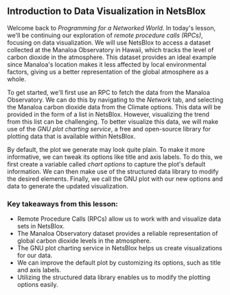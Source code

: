 ## Introduction to Data Visualization in NetsBlox

Welcome back to *Programming for a Networked World*. In today's lesson, we'll be continuing our exploration of *remote procedure calls (RPCs)*, focusing on data visualization. We will use NetsBlox to access a dataset collected at the Manaloa Observatory in Hawaii, which tracks the level of carbon dioxide in the atmosphere. This dataset provides an ideal example since Manaloa's location makes it less affected by local environmental factors, giving us a better representation of the global atmosphere as a whole.

To get started, we'll first use an RPC to fetch the data from the Manaloa Observatory. We can do this by navigating to the *Network* tab, and selecting the Manaloa carbon dioxide data from the Climate options. This data will be provided in the form of a list in NetsBlox. However, visualizing the trend from this list can be challenging. To better visualize this data, we will make use of the _GNU plot charting service_, a free and open-source library for plotting data that is available within NetsBlox.

By default, the plot we generate may look quite plain. To make it more informative, we can tweak its options like title and axis labels. To do this, we first create a variable called _chart options_ to capture the plot's default information. We can then make use of the structured data library to modify the desired elements. Finally, we call the GNU plot with our new options and data to generate the updated visualization.

### Key takeaways from this lesson:
- Remote Procedure Calls (RPCs) allow us to work with and visualize data sets in NetsBlox.
- The Manaloa Observatory dataset provides a reliable representation of global carbon dioxide levels in the atmosphere.
- The GNU plot charting service in NetsBlox helps us create visualizations for our data.
- We can improve the default plot by customizing its options, such as title and axis labels.
- Utilizing the structured data library enables us to modify the plotting options easily.